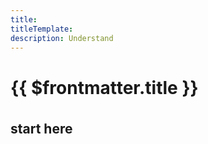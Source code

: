 ```yaml
---
title:
titleTemplate:
description: Understand
---
```


<h1>{{ $frontmatter.title }}</h1>

## start here

<style scoped>
h2 {
  margin-top: 36px;
}
</style>
